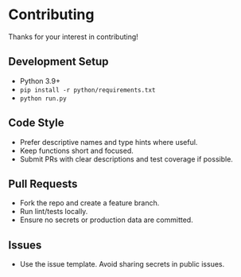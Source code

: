 # Contributing

Thanks for your interest in contributing!

## Development Setup
- Python 3.9+
- `pip install -r python/requirements.txt`
- `python run.py`

## Code Style
- Prefer descriptive names and type hints where useful.
- Keep functions short and focused.
- Submit PRs with clear descriptions and test coverage if possible.

## Pull Requests
- Fork the repo and create a feature branch.
- Run lint/tests locally.
- Ensure no secrets or production data are committed.

## Issues
- Use the issue template. Avoid sharing secrets in public issues.
